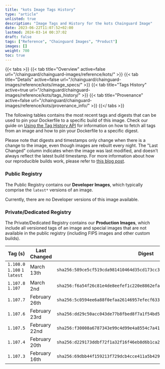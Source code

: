 ```yaml
---
title: "kots Image Tags History"
type: "article"
unlisted: true
description: "Image Tags and History for the kots Chainguard Image"
date: 2023-06-22T11:07:52+02:00
lastmod: 2024-03-14 00:37:02
draft: false
tags: ["Reference", "Chainguard Images", "Product"]
images: []
weight: 700
toc: true
---
```


{{< tabs >}}
{{< tab title="Overview" active=false url="/chainguard/chainguard-images/reference/kots/" >}}
{{< tab title="Details" active=false url="/chainguard/chainguard-images/reference/kots/image_specs/" >}}
{{< tab title="Tags History" active=true url="/chainguard/chainguard-images/reference/kots/tags_history/" >}}
{{< tab title="Provenance" active=false url="/chainguard/chainguard-images/reference/kots/provenance_info/" >}}
{{</ tabs >}}

The following tables contains the most recent tags and digests that can be used to pin your Dockerfile to a specific build of this image. Check our guide on [Using the Tag History API](/chainguard/chainguard-images/using-the-tag-history-api/) for information on how to fetch all tags from an image and how to pin your Dockerfile to a specific digest.

Please note that digests and timestamps only change when there is a change to the image, even though images are rebuilt every night. The "Last Changed" column indicates when the image was last modified, and doesn't always reflect the latest build timestamp. For more information about how our reproducible builds work, please refer to [this blog post](https://www.chainguard.dev/unchained/reproducing-chainguards-reproducible-image-builds).

### Public Registry
The Public Registry contains our **Developer Images**, which typically comprise the `latest*` versions of an image.

Currently, there are no Developer versions of this image available.

### Private/Dedicated Registry
The Private/Dedicated Registry contains our **Production Images**, which include all versioned tags of an image and special images that are not available in the public registry (including FIPS images and other custom builds).

| Tag (s)                         | Last Changed  | Digest                                                                    |
|---------------------------------|---------------|---------------------------------------------------------------------------|
|  `1.108.0` `1.108` `1` `latest` | March 13th    | `sha256:589ce5cf519cda981410464d35cd173cc34480c70557c94fdf58b76bda11edc9` |
|  `1.107.8` `1.107`              | March 2nd     | `sha256:f6a54f26c81e4de8eefef1c220e8862efa79435289b37ab134cf7bb61d71d663` |
|  `1.107.7`                      | February 26th | `sha256:5c0594ee6a88f0efaa26146957efecf633d9798fd434b2f153bc440cbb22be8a` |
|  `1.107.6`                      | February 23rd | `sha256:dd29c50acc043de77b8fbed8f7a1f54bd5ca07a9fa3202e3378eedf3bac43410` |
|  `1.107.5`                      | February 22nd | `sha256:f30008a6787343e99c4d99e4a8554c7a4199ef984886a6712fdccbced7b61c65` |
|  `1.107.4`                      | February 20th | `sha256:d229173ddbf72f1a32f16f46eb8d6b1ca239baddcb096aa270546f8e5aa972fb` |
|  `1.107.3`                      | February 16th | `sha256:69dbb44f159213f729dcb4cce411a5b42911d67a56b9d9b9188c0e4522fce455` |

